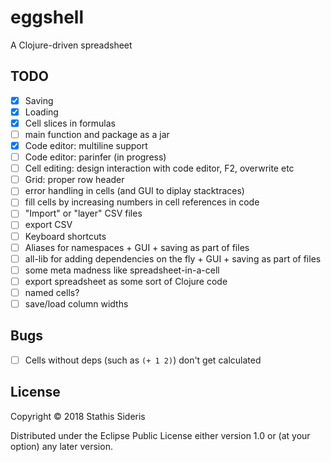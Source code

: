 # eggshell

A Clojure-driven spreadsheet

## TODO

- [x] Saving
- [x] Loading
- [x] Cell slices in formulas
- [ ] main function and package as a jar
- [X] Code editor: multiline support
- [ ] Code editor: parinfer (in progress)
- [ ] Cell editing: design interaction with code editor, F2, overwrite etc
- [ ] Grid: proper row header
- [ ] error handling in cells (and GUI to diplay stacktraces)
- [ ] fill cells by increasing numbers in cell references in code
- [ ] "Import" or "layer" CSV files
- [ ] export CSV
- [ ] Keyboard shortcuts
- [ ] Aliases for namespaces + GUI + saving as part of files
- [ ] all-lib for adding dependencies on the fly + GUI + saving as part of files
- [ ] some meta madness like spreadsheet-in-a-cell
- [ ] export spreadsheet as some sort of Clojure code
- [ ] named cells?
- [ ] save/load column widths

## Bugs

- [ ] Cells without deps (such as `(+ 1 2)`) don't get calculated

## License

Copyright © 2018 Stathis Sideris

Distributed under the Eclipse Public License either version 1.0 or (at
your option) any later version.
